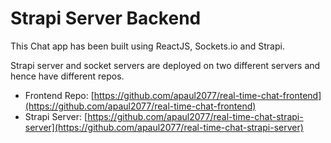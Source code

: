 # Strapi Server Backend

This Chat app has been built using ReactJS, Sockets.io and Strapi.

Strapi server and socket servers are deployed on two different servers and hence have different repos.

- Frontend Repo: [https://github.com/apaul2077/real-time-chat-frontend](https://github.com/apaul2077/real-time-chat-frontend) 
- Strapi Server: [https://github.com/apaul2077/real-time-chat-strapi-server](https://github.com/apaul2077/real-time-chat-strapi-server) 